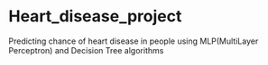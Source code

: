 # Heart_disease_project
Predicting chance of heart disease in people using MLP(MultiLayer Perceptron)   and Decision Tree algorithms
